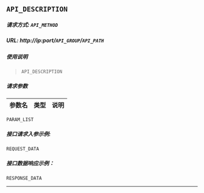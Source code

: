 ## `API_DESCRIPTION` ##

##### 请求方式: `API_METHOD`
##### URL:  http://ip:port/`API_GROUP`/`API_PATH`  

#####  使用说明
> `API_DESCRIPTION`

#####   请求参数
| 参数名      |    类型| 说明|
| :-------- | --------:| :--: |
`PARAM_LIST`

#####  接口请求入参示例:
  
`REQUEST_DATA`
  
##### 接口数据响应示例：

`RESPONSE_DATA`

----------
